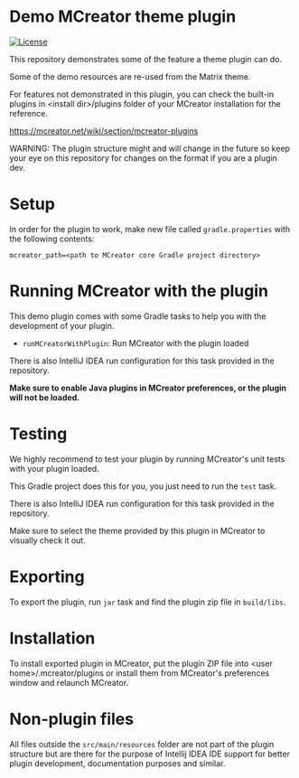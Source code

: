 # Demo MCreator theme plugin

[![License](https://img.shields.io/badge/License-MIT-blue.svg)](https://github.com/MCreator/DemoThemePlugin/blob/master/LICENSE)

This repository demonstrates some of the feature a theme plugin can do.

Some of the demo resources are re-used from the Matrix theme.

For features not demonstrated in this plugin, you can check the built-in plugins in &lt;install dir&gt;/plugins
folder of your MCreator installation for the reference.

https://mcreator.net/wiki/section/mcreator-plugins

WARNING: The plugin structure might and will change in the future so keep your eye on this repository for changes on the format if you are a plugin dev.

# Setup

In order for the plugin to work, make new file called `gradle.properties` with the following contents:

```
mcreator_path=<path to MCreator core Gradle project directory>
```

# Running MCreator with the plugin

This demo plugin comes with some Gradle tasks to help you with the development of your plugin.

* `runMCreatorWithPlugin`: Run MCreator with the plugin loaded

There is also IntelliJ IDEA run configuration for this task provided in the repository.

**Make sure to enable Java plugins in MCreator preferences, or the plugin will not be loaded.**

# Testing

We highly recommend to test your plugin by running MCreator's unit tests with your plugin loaded.

This Gradle project does this for you, you just need to run the `test` task.

There is also IntelliJ IDEA run configuration for this task provided in the repository.

Make sure to select the theme provided by this plugin in MCreator to visually check it out.

# Exporting

To export the plugin, run `jar` task and find the plugin zip file in `build/libs`.

# Installation

To install exported plugin in MCreator, put the plugin ZIP file into &lt;user home&gt;/.mcreator/plugins
or install them from MCreator's preferences window and relaunch MCreator.

# Non-plugin files

All files outside the `src/main/resources` folder are not part of the plugin structure but are there for the purpose of Intellij IDEA IDE support
for better plugin development, documentation purposes and similar.
